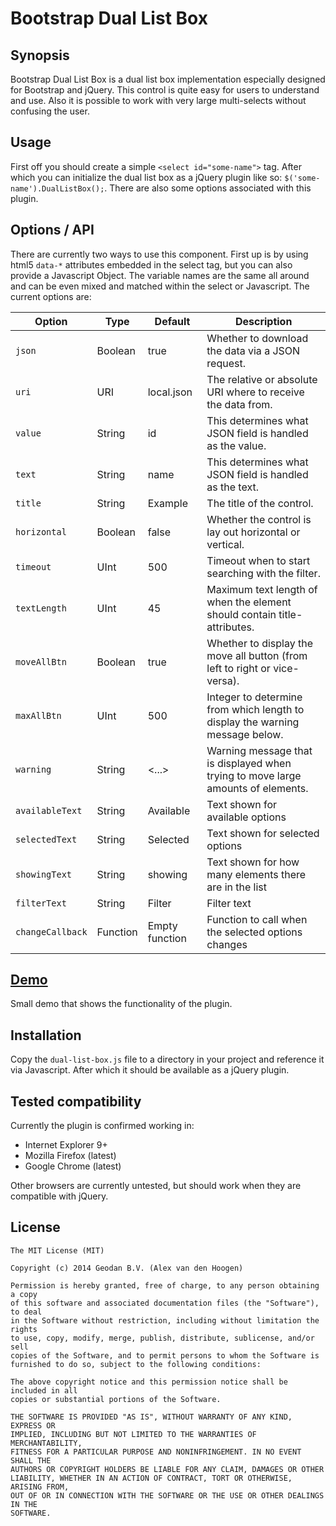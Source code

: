 # Bootstrap Dual List Box

## Synopsis

Bootstrap Dual List Box is a dual list box implementation especially designed for Bootstrap and jQuery. This control is
quite easy for users to understand and use. Also it is possible to work with very large multi-selects without confusing
the user.

## Usage

First off you should create a simple `<select id="some-name">` tag. After which you can initialize the dual list box
as a jQuery plugin like so: `$('some-name').DualListBox();`. There are also some options associated with this plugin.

## Options / API

There are currently two ways to use this component. First up is by using html5 `data-*` attributes embedded in the
select tag, but you can also provide a Javascript Object. The variable names are the same all around and can be even
mixed and matched within the select or Javascript. The current options are: 

| Option            | Type    | Default         | Description |
| ------------      | ------- | --------------- | ----------- |
| `json`            | Boolean | true            | Whether to download the data via a JSON request.  |
| `uri`             | URI     | local.json      | The relative or absolute URI where to receive the data from. | 
| `value`           | String  | id              | This determines what JSON field is handled as the value. |
| `text`            | String  | name            | This determines what JSON field is handled as the text. | 
| `title`           | String  | Example         | The title of the control. |
| `horizontal`      | Boolean | false           | Whether the control is lay out horizontal or vertical. |
| `timeout`         | UInt    | 500             | Timeout when to start searching with the filter. |
| `textLength`      | UInt    | 45              | Maximum text length of when the element should contain title-attributes. |
| `moveAllBtn`      | Boolean | true            | Whether to display the move all button (from left to right or vice-versa). |
| `maxAllBtn`       | UInt    | 500             | Integer to determine from which length to display the warning message below. |
| `warning`         | String  | <...>           | Warning message that is displayed when trying to move large amounts of elements. |
| `availableText`   | String  | Available       | Text shown for available options |
| `selectedText`    | String  | Selected        | Text shown for selected options |
| `showingText`     | String  | showing         | Text shown for how many elements there are in the list |
| `filterText`      | String  | Filter          | Filter text
| `changeCallback`  | Function| Empty function  | Function to call when the selected options changes 

## [Demo](http://geodan.github.io/duallistbox/index.html)

Small demo that shows the functionality of the plugin. 

## Installation

Copy the `dual-list-box.js` file to a directory in your project and reference it via Javascript. After which it should
be available as a jQuery plugin. 

## Tested compatibility

Currently the plugin is confirmed working in:

* Internet Explorer 9+
* Mozilla Firefox (latest)
* Google Chrome (latest)

Other browsers are currently untested, but should work when they are compatible with jQuery. 

## License

```
The MIT License (MIT)

Copyright (c) 2014 Geodan B.V. (Alex van den Hoogen)

Permission is hereby granted, free of charge, to any person obtaining a copy
of this software and associated documentation files (the "Software"), to deal
in the Software without restriction, including without limitation the rights
to use, copy, modify, merge, publish, distribute, sublicense, and/or sell
copies of the Software, and to permit persons to whom the Software is
furnished to do so, subject to the following conditions:

The above copyright notice and this permission notice shall be included in all
copies or substantial portions of the Software.

THE SOFTWARE IS PROVIDED "AS IS", WITHOUT WARRANTY OF ANY KIND, EXPRESS OR
IMPLIED, INCLUDING BUT NOT LIMITED TO THE WARRANTIES OF MERCHANTABILITY,
FITNESS FOR A PARTICULAR PURPOSE AND NONINFRINGEMENT. IN NO EVENT SHALL THE
AUTHORS OR COPYRIGHT HOLDERS BE LIABLE FOR ANY CLAIM, DAMAGES OR OTHER
LIABILITY, WHETHER IN AN ACTION OF CONTRACT, TORT OR OTHERWISE, ARISING FROM,
OUT OF OR IN CONNECTION WITH THE SOFTWARE OR THE USE OR OTHER DEALINGS IN THE
SOFTWARE.
```